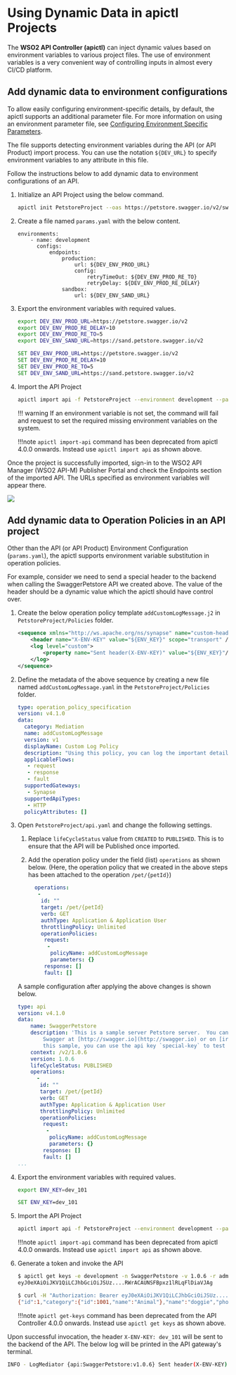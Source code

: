 #  Using Dynamic Data in apictl Projects

The **WSO2 API Controller (apictl)** can inject dynamic values based on environment variables to various project files. The use of environment variables is a very convenient way of controlling inputs in almost every CI/CD platform.

## Add dynamic data to environment configurations

To allow easily configuring environment-specific details, by default, the apictl supports an additional parameter file. For more information on using an environment parameter file, see [Configuring Environment Specific Parameters]({{base_path}}/install-and-setup/setup/api-controller/advanced-topics/configuring-environment-specific-parameters). 

The file supports detecting environment variables during the API (or API Product) import process. You can use the notation `${DEV_URL}` to specify environment variables to any attribute in this file. 

Follow the instructions below to add dynamic data to environment configurations of an API.

1. Initialize an API Project using the below command.

    ```bash
    apictl init PetstoreProject --oas https://petstore.swagger.io/v2/swagger.json
    ```

2.  Create a file named `params.yaml` with the below content.

    ```
    environments:
        - name: development
          configs:
              endpoints:
                  production:
                      url: ${DEV_ENV_PROD_URL}
                      config:
                          retryTimeOut: ${DEV_ENV_PROD_RE_TO}
                          retryDelay: ${DEV_ENV_PROD_RE_DELAY}
                  sandbox:
                      url: ${DEV_ENV_SAND_URL}
    ```

3.  Export the environment variables with required values.

    ```bash tab="Linux/Mac"
    export DEV_ENV_PROD_URL=https://petstore.swagger.io/v2
    export DEV_ENV_PROD_RE_DELAY=10
    export DEV_ENV_PROD_RE_TO=5
    export DEV_ENV_SAND_URL=https://sand.petstore.swagger.io/v2
    ```

    ```bat tab="Windows"
    SET DEV_ENV_PROD_URL=https://petstore.swagger.io/v2
    SET DEV_ENV_PROD_RE_DELAY=10
    SET DEV_ENV_PROD_RE_TO=5
    SET DEV_ENV_SAND_URL=https://sand.petstore.swagger.io/v2
    ```  

4.  Import the API Project

    ```bash
    apictl import api -f PetstoreProject --environment development --params params.yaml
    ```

    !!! warning
        If an environment variable is not set, the command will fail and request to set the required missing environment variables on the system. 

    !!!note
        `apictl import-api` command has been deprecated from apictl 4.0.0 onwards. Instead use `apictl import api` as shown above.

Once the project is successfully imported, sign-in to the WSO2 API Manager (WSO2 API-M) Publisher Portal and check the Endpoints section of the imported API. The URLs specified as environment variables will appear there.

[![]({{base_path}}/assets/img/learn/api-controller/advanced-topics/dynamic-data-env-config-api-endpoints.png)]({{base_path}}/assets/img/learn/api-controller/advanced-topics/dynamic-data-env-config-api-endpoints.png) 

## Add dynamic data to Operation Policies in an API project

Other than the API (or API Product) Environment Configuration (`params.yaml`), the apictl supports environment variable substitution in operation policies.

For example, consider we need to send a special header to the backend when calling the SwaggerPetstore API we created above. The value of the header should be a dynamic value which the apictl should have control over.

1. Create the below operation policy template `addCustomLogMessage.j2` in `PetstoreProject/Policies` folder.

    ```xml
    <sequence xmlns="http://ws.apache.org/ns/synapse" name="custom-header-in">
        <header name="X-ENV-KEY" value="${ENV_KEY}" scope="transport" />
        <log level="custom">
            <property name="Sent header(X-ENV-KEY)" value="${ENV_KEY}"/>
        </log>
    </sequence>
    ```

2. Define the metadata of the above sequence by creating a new file named `addCustomLogMessage.yaml` in the `PetstoreProject/Policies` folder.

    ```yaml
    type: operation_policy_specification
    version: v4.1.0
    data:
      category: Mediation
      name: addCustomLogMessage
      version: v1
      displayName: Custom Log Policy
      description: "Using this policy, you can log the important details of the request"
      applicableFlows:
       - request
       - response
       - fault
      supportedGateways:
       - Synapse
      supportedApiTypes:
       - HTTP
      policyAttributes: []
    ```

3. Open `PetstoreProject/api.yaml` and change the following settings.

    1. Replace `lifeCycleStatus` value from `CREATED` to `PUBLISHED`. This is to ensure that the API will be Published once imported.
    2. Add the operation policy under the field (list) `operations` as shown below. (Here, the operation policy that we created in the above steps has been attached to the operation `/pet/{petId}`)

       ```yaml
         operations:
          -
           id: ""
           target: /pet/{petId}
           verb: GET
           authType: Application & Application User
           throttlingPolicy: Unlimited
           operationPolicies:
            request:
             -
              policyName: addCustomLogMessage
              parameters: {}
            response: []
            fault: []
       ```

    A sample configuration after applying the above changes is shown below.

    ```yaml
    type: api
    version: v4.1.0
    data:
        name: SwaggerPetstore
        description: 'This is a sample server Petstore server.  You can find out more about
            Swagger at [http://swagger.io](http://swagger.io) or on [irc.freenode.net, #swagger](http://swagger.io/irc/).  For
            this sample, you can use the api key `special-key` to test the authorization filters.'
        context: /v2/1.0.6
        version: 1.0.6
        lifeCycleStatus: PUBLISHED
        operations:
          -
           id: ""
           target: /pet/{petId}
           verb: GET
           authType: Application & Application User
           throttlingPolicy: Unlimited
           operationPolicies:
            request:
             -
              policyName: addCustomLogMessage
              parameters: {}
            response: []
            fault: []
    ...
    ```

4. Export the environment variables with required values.

    ```bash tab="Linux/Mac"
    export ENV_KEY=dev_101
    ```

    ```bat tab="Windows"
    SET ENV_KEY=dev_101
    ```

5. Import the API Project

    ```bash
    apictl import api -f PetstoreProject --environment development --params params.yaml --update
    ```

    !!!note
        `apictl import-api` command has been deprecated from apictl 4.0.0 onwards. Instead use `apictl import api` as shown above.
        
6. Generate a token and invoke the API

    ```bash
    $ apictl get keys -e development -n SwaggerPetstore -v 1.0.6 -r admin
    eyJ0eXAiOiJKV1QiLCJhbGciOiJSUz....RWrACAUNSFBpxz1lRLqFlDiaVJAg

    $ curl -H "Authorization: Bearer eyJ0eXAiOiJKV1QiLCJhbGciOiJSUz....RWrACAUNSFBpxz1lRLqFlDiaVJAg" https://localhost:8243/v2/1.0.6/pet/1 -k
    {"id":1,"category":{"id":1001,"name":"Animal"},"name":"doggie","photoUrls":["img/test/dog.jpeg","img/test/dog1.jpeg"],"tags":[{"id":2001,"name":"Pet"},{"id":2002,"name":"Animal"}],"status":"available"}
    ```

    !!!note
        `apictl get-keys` command has been deprecated from the API Controller 4.0.0 onwards. Instead use `apictl get keys` as shown above.

Upon successful invocation, the header `X-ENV-KEY: dev_101` will be sent to the backend of the API. The below log will be printed in the API gateway's terminal.

```bash
INFO - LogMediator {api:SwaggerPetstore:v1.0.6} Sent header(X-ENV-KEY) = dev_101
```
